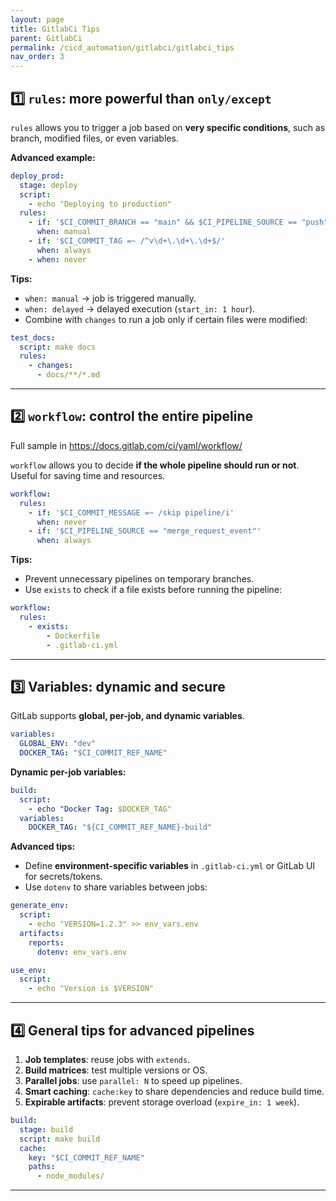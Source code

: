 ```yaml
---
layout: page
title: GitlabCi Tips
parent: GitlabCi
permalink: /cicd_automation/gitlabci/gitlabci_tips
nav_order: 3
---
```


## 1️⃣ `rules`: more powerful than `only/except`

`rules` allows you to trigger a job based on **very specific conditions**, such as branch, modified files, or even variables.

**Advanced example:**

```yaml
deploy_prod:
  stage: deploy
  script:
    - echo "Deploying to production"
  rules:
    - if: '$CI_COMMIT_BRANCH == "main" && $CI_PIPELINE_SOURCE == "push"'
      when: manual
    - if: '$CI_COMMIT_TAG =~ /^v\d+\.\d+\.\d+$/'
      when: always
    - when: never
```

**Tips:**

* `when: manual` → job is triggered manually.
* `when: delayed` → delayed execution (`start_in: 1 hour`).
* Combine with `changes` to run a job only if certain files were modified:

```yaml
test_docs:
  script: make docs
  rules:
    - changes:
      - docs/**/*.md
```

---

## 2️⃣ `workflow`: control the entire pipeline

Full sample in https://docs.gitlab.com/ci/yaml/workflow/

`workflow` allows you to decide **if the whole pipeline should run or not**. Useful for saving time and resources.

```yaml
workflow:
  rules:
    - if: '$CI_COMMIT_MESSAGE =~ /skip pipeline/i'
      when: never
    - if: '$CI_PIPELINE_SOURCE == "merge_request_event"'
      when: always
```

**Tips:**

* Prevent unnecessary pipelines on temporary branches.
* Use `exists` to check if a file exists before running the pipeline:

```yaml
workflow:
  rules:
    - exists:
        - Dockerfile
        - .gitlab-ci.yml
```

---

## 3️⃣ Variables: dynamic and secure

GitLab supports **global, per-job, and dynamic variables**.

```yaml
variables:
  GLOBAL_ENV: "dev"
  DOCKER_TAG: "$CI_COMMIT_REF_NAME"
```

**Dynamic per-job variables:**

```yaml
build:
  script:
    - echo "Docker Tag: $DOCKER_TAG"
  variables:
    DOCKER_TAG: "${CI_COMMIT_REF_NAME}-build"
```

**Advanced tips:**

* Define **environment-specific variables** in `.gitlab-ci.yml` or GitLab UI for secrets/tokens.
* Use `dotenv` to share variables between jobs:

```yaml
generate_env:
  script:
    - echo "VERSION=1.2.3" >> env_vars.env
  artifacts:
    reports:
      dotenv: env_vars.env

use_env:
  script:
    - echo "Version is $VERSION"
```

---

## 4️⃣ General tips for advanced pipelines

1. **Job templates**: reuse jobs with `extends`.
2. **Build matrices**: test multiple versions or OS.
3. **Parallel jobs**: use `parallel: N` to speed up pipelines.
4. **Smart caching**: `cache:key` to share dependencies and reduce build time.
5. **Expirable artifacts**: prevent storage overload (`expire_in: 1 week`).

```yaml
build:
  stage: build
  script: make build
  cache:
    key: "$CI_COMMIT_REF_NAME"
    paths:
      - node_modules/
```

---

